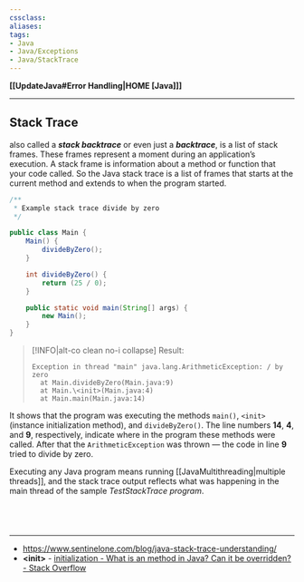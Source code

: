 ```yaml
---
cssclass:
aliases:
tags:
- Java
- Java/Exceptions
- Java/StackTrace
---
```

**[[UpdateJava#Error Handling|HOME [Java]]]**

---
## Stack Trace
also called a ***stack backtrace*** or even just a ***backtrace***, is a list of stack frames. These frames represent a moment during an application’s execution. A stack frame is information about a method or function that your code called. So the Java stack trace is a list of frames that starts at the current method and extends to when the program started.
```java
/**
 * Example stack trace divide by zero
 */

public class Main {
    Main() {
        divideByZero();
    }

    int divideByZero() {
        return (25 / 0);
    }

    public static void main(String[] args) {
        new Main();
    }
}
```
>[!INFO|alt-co clean no-i collapse] Result:
> ```
> Exception in thread "main" java.lang.ArithmeticException: / by zero
> 	at Main.divideByZero(Main.java:9) 
> 	at Main.\<init>(Main.java:4)
> 	at Main.main(Main.java:14)
> ```

It shows that the program was executing the methods `main()`, `<init>` (instance initialization method), and `divideByZero()`. The line numbers **14**, **4**, and **9**, respectively, indicate where in the program these methods were called. After that the `ArithmeticException` was thrown — the code in line **9** tried to divide by zero.

Executing any Java program means running [[JavaMultithreading|multiple threads]], and the stack trace output reflects what was happening in the main thread of the sample *TestStackTrace program*.

<br>

# 
---
- https://www.sentinelone.com/blog/java-stack-trace-understanding/
- **\<init>** - [initialization - What is an <init> method in Java? Can it be overridden? - Stack Overflow](https://stackoverflow.com/questions/20407026/what-is-an-init-method-in-java-can-it-be-overridden)